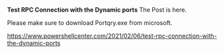 **Test RPC Connection with the Dynamic ports**
The Post is here.

Please make sure to download Portqry.exe from microsoft.

https://www.powershellcenter.com/2021/02/06/test-rpc-connection-with-the-dynamic-ports